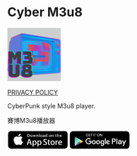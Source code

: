 # Cyber M3u8

<img decoding="async" src="../images/m3u8.webp" width="24%">

[PRIVACY POLICY](../privacy_policies/m3u8.md)

CyberPunk style M3u8 player.

賽博M3u8播放器

<a href="https://apps.apple.com/app/id6444260314"><img src="../images/btn_appstore.png"></a> <a href="https://play.google.com/store/apps/details?id=com.cbw.cyber_m3u8_mobile"><img src="../images/btn_googleplay.png"></a>